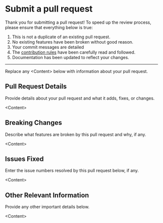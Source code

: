 # Submit a pull request
 
Thank you for submitting a pull request! To speed up the review process, please ensure that everything below
is true:
 
1. This is not a duplicate of an existing pull request.
2. No existing features have been broken without good reason.
3. Your commit messages are detailed
4. The [contribution rules](CONTRIBUTING.md) have been carefully read and followed.
5. Documentation has been updated to reflect your changes.
 
---
 
Replace any \<Content> below with information about your pull request.
 
## Pull Request Details
 
Provide details about your pull request and what it adds, fixes, or changes.
 
\<Content>
 
## Breaking Changes
 
Describe what features are broken by this pull request and why, if any.
 
\<Content> 

## Issues Fixed
 
Enter the issue numbers resolved by this pull request below, if any.
 
\<Content>
 
## Other Relevant Information
 
Provide any other important details below.
 
\<Content>
 